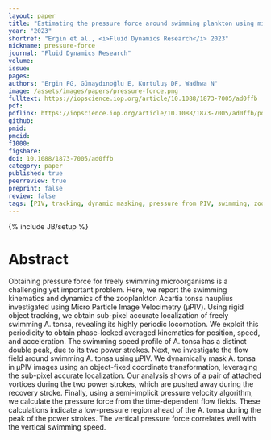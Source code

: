 ```yaml
---
layout: paper
title: "Estimating the pressure force around swimming plankton using micro particle image velocimetry"
year: "2023"
shortref: "Ergin et al., <i>Fluid Dynamics Research</i> 2023"
nickname: pressure-force
journal: "Fluid Dynamics Research"
volume:
issue:
pages:
authors: "Ergin FG, Günaydınoğlu E, Kurtuluş DF, Wadhwa N"
image: /assets/images/papers/pressure-force.png
fulltext: https://iopscience.iop.org/article/10.1088/1873-7005/ad0ffb
pdf:
pdflink: https://iopscience.iop.org/article/10.1088/1873-7005/ad0ffb/pdf
github:
pmid:
pmcid:
f1000:
figshare:
doi: 10.1088/1873-7005/ad0ffb
category: paper
published: true
peerreview: true
preprint: false
review: false
tags: [PIV, tracking, dynamic masking, pressure from PIV, swimming, zooplankton]
---
```


{% include JB/setup %}

# Abstract

Obtaining pressure force for freely swimming microorganisms is a challenging yet important problem. Here, we report the swimming kinematics and dynamics of the zooplankton Acartia tonsa nauplius investigated using Micro Particle Image Velocimetry (µPIV). Using rigid object tracking, we obtain sub-pixel accurate localization of freely swimming A. tonsa, revealing its highly periodic locomotion. We exploit this periodicity to obtain phase-locked averaged kinematics for position, speed, and acceleration. The swimming speed profile of A. tonsa has a distinct double peak, due to its two power strokes. Next, we investigate the flow field around swimming A. tonsa using µPIV. We dynamically mask A. tonsa in µPIV images using an object-fixed coordinate transformation, leveraging the sub-pixel accurate localization. Our analysis shows of a pair of attached vortices during the two power strokes, which are pushed away during the recovery stroke. Finally, using a semi-implicit pressure velocity algorithm, we calculate the pressure force from the time-dependent flow fields. These calculations indicate a low-pressure region ahead of the A. tonsa during the peak of the power strokes. The vertical pressure force correlates well with the vertical swimming speed.
